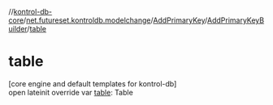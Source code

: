 //[kontrol-db-core](../../../../index.md)/[net.futureset.kontroldb.modelchange](../../index.md)/[AddPrimaryKey](../index.md)/[AddPrimaryKeyBuilder](index.md)/[table](table.md)

# table

[core engine and default templates for kontrol-db]\
open lateinit override var [table](table.md): Table
